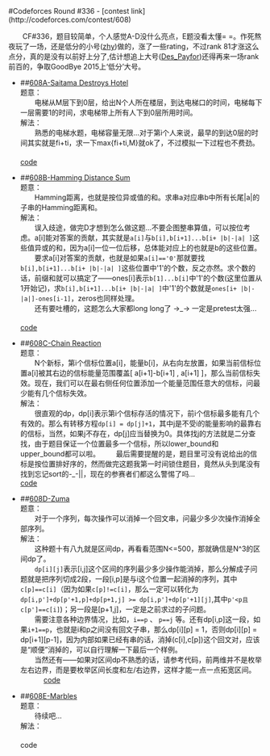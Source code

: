 <section>
#Codeforces Round #336
- [contest link](http://codeforces.com/contest/608)  
  
　　CF#336，题目较简单，个人感觉A-D没什么亮点，E题没看太懂= =。作死熬夜玩了一场，还是低分的小号([zhy](http://codeforces.com/profile/zhy))做的，涨了一些rating，不过rank 81才涨这么点分，真的是没有以前好上分了,估计想追上大号([Des_Payfor](http://codeforces.com/profile/Des_Payfor))还得再来一场rank前百的，争取GoodBye 2015上‘低分’大号。  

- ##[608A-Saitama Destroys Hotel](http://codeforces.com/contest/608/problem/A)  
题意：  
　　电梯从M层下到0层，给出N个人所在楼层，到达电梯口的时间，电梯每下一层需要1的时间，求电梯带上所有人下到0层所用时间。 　　  
解法：  
　　熟悉的电梯水题，电梯容量无限...对于第i个人来说，最早的到达0层的时间其实就是fi+ti，求一下max{fi+ti,M}就ok了，不过模拟一下过程也不费劲。  　　
  　　  
  [code](https://github.com/zhyack/Codeforces/blob/master/608_Round%20%23336(Div.%202)/608A.cpp)  

- ##[608B-Hamming Distance Sum](http://codeforces.com/contest/608/problem/B)  
题意：  
　　Hamming距离，也就是按位异或值的和。求串a对应串b中所有长尾|a|的子串的Hamming距离和。  
解法：  
　　误入歧途，做完D才想到怎么做这题...不要企图整串算值，可以按位考虑。a[i]能对答案的贡献，其实就是`a[i]`与`b[i],b[i+1]...b[i+ |b|-|a| ]`这些值异或的和，因为a[i]一位一位后移，总体能对应上的也就是b的这些位置。  
　　要求a[i]对答案的贡献，也就是如果`a[i]=='0'`那就要找`b[i],b[i+1]...b[i+ |b|-|a| ]`这些位置中'1'的个数，反之亦然。求个数的话，前缀和就可以搞定了——ones[i]表示`b[1]...b[i]`中'1'的个数(这里位置从1开始记)，求`b[i],b[i+1]...b[i+ |b|-|a| ]`中'1'的个数就是`ones[i+ |b|-|a|]-ones[i-1]`，zeros也同样处理。  
　　还有要吐槽的，这题怎么大家都long long了 →\_→ 一定是pretest太强...
  　　  
  [code](https://github.com/zhyack/Codeforces/blob/master/608_Round%20%23336(Div.%202)/608B.cpp)  

- ##[608C-Chain Reaction](http://codeforces.com/contest/608/problem/C)  
题意：  
　　N个新标，第i个信标位置a[i]，能量b[i]，从右向左放置，如果当前信标位置a[i]被其右边的信标能量范围覆盖[ a[i+1]-b[i+1] , a[i+1] ]，那么当前信标失效。现在，我们可以在最右侧任何位置添加一个能量范围任意大的信标，问最少能有几个信标失效。  
解法：  
　　很直观的dp，dp[i]表示第i个信标存活的情况下，前i个信标最多能有几个有效的。那么有转移方程`dp[i] = dp[j]+1`，其中j是不受i的能量影响的最靠右的信标，当然，如果j不存在，dp[j]应当替换为0。具体找j的方法就是二分查找，由于题目保证一个位置最多一个信标，所以lower\_bound和upper\_bound都可以啦。
　　最后需要提醒的是，题目里可没有说给出的信标是按位置排好序的，然而做完这题我第一时间锁住题目，竟然从头到尾没有找到忘记sort的-\_-||，现在的参赛者们都这么警惕了吗...
  　　
  　　
  　　  
  [code](https://github.com/zhyack/Codeforces/blob/master/608_Round%20%23336(Div.%202)/608C.cpp)  

- ##[608D-Zuma](http://codeforces.com/contest/608/problem/D)  
题意：  
　　对于一个序列，每次操作可以消掉一个回文串，问最少多少次操作消掉全部序列。  
解法：  
　　这种题十有八九就是区间dp，再看看范围N<=500，那就确信是N^3的区间dp了。  
　　`dp[i][j]`表示[i,j]这个区间的序列最少多少操作能消掉，那么分解成子问题就是把序列切成2段，一段[i,p]是与i这个位置一起消掉的序列，其中`c[p]==c[i]`（因为如果`c[p]!=c[i]`，那么一定可以转化为`dp[i,p']+dp[p'+1,p]+dp[p+1,j] >= dp[i,p']+dp[p'+1][j]`,其中`p'<p且c[p']==c[i]`)；另一段是[p+1,j]，一定是之前求过的子问题。  
　　需要注意各种边界情况，比如，`i==p` 、 `p==j` 等。还有dp[i,p]这一段，如果`i+1==p`，也就是i和p之间没有回文子串，那么dp[i][p] = 1，否则dp[i][p] = dp[i+1][p-1]，因为内部如果已经有串的话，消掉(c[i],c[p])这个回文对，应该是“顺便”消掉的，可以自行理解一下最后一个样例。  
　　当然还有——如果对区间dp不熟悉的话，请参考代码，前两维并不是枚举左右边界，而是要枚举区间长度和左/右边界，这样才能一点一点拓宽区间。 　　　
  [code](https://github.com/zhyack/Codeforces/blob/master/608_Round%20%23336(Div.%202)/608D.cpp)  

- ##[608E-Marbles](http://codeforces.com/contest/608/problem/E)  
题意：  
　　待续吧... 　　  
解法：  
  　　
  　　
  　　
  　　  
  code  
</section>